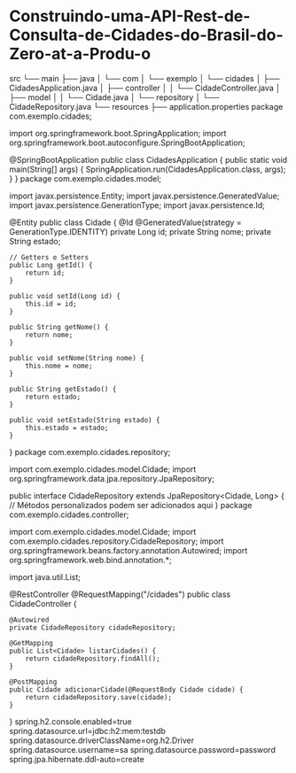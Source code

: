 # Construindo-uma-API-Rest-de-Consulta-de-Cidades-do-Brasil-do-Zero-at-a-Produ-o
src
└── main
    ├── java
    │   └── com
    │       └── exemplo
    │           └── cidades
    │               ├── CidadesApplication.java
    │               ├── controller
    │               │   └── CidadeController.java
    │               ├── model
    │               │   └── Cidade.java
    │               └── repository
    │                   └── CidadeRepository.java
    └── resources
        ├── application.properties
package com.exemplo.cidades;

import org.springframework.boot.SpringApplication;
import org.springframework.boot.autoconfigure.SpringBootApplication;

@SpringBootApplication
public class CidadesApplication {
    public static void main(String[] args) {
        SpringApplication.run(CidadesApplication.class, args);
    }
}
package com.exemplo.cidades.model;

import javax.persistence.Entity;
import javax.persistence.GeneratedValue;
import javax.persistence.GenerationType;
import javax.persistence.Id;

@Entity
public class Cidade {
    @Id
    @GeneratedValue(strategy = GenerationType.IDENTITY)
    private Long id;
    private String nome;
    private String estado;

    // Getters e Setters
    public Long getId() {
        return id;
    }

    public void setId(Long id) {
        this.id = id;
    }

    public String getNome() {
        return nome;
    }

    public void setNome(String nome) {
        this.nome = nome;
    }

    public String getEstado() {
        return estado;
    }

    public void setEstado(String estado) {
        this.estado = estado;
    }
}
package com.exemplo.cidades.repository;

import com.exemplo.cidades.model.Cidade;
import org.springframework.data.jpa.repository.JpaRepository;

public interface CidadeRepository extends JpaRepository<Cidade, Long> {
    // Métodos personalizados podem ser adicionados aqui
}
package com.exemplo.cidades.controller;

import com.exemplo.cidades.model.Cidade;
import com.exemplo.cidades.repository.CidadeRepository;
import org.springframework.beans.factory.annotation.Autowired;
import org.springframework.web.bind.annotation.*;

import java.util.List;

@RestController
@RequestMapping("/cidades")
public class CidadeController {

    @Autowired
    private CidadeRepository cidadeRepository;

    @GetMapping
    public List<Cidade> listarCidades() {
        return cidadeRepository.findAll();
    }

    @PostMapping
    public Cidade adicionarCidade(@RequestBody Cidade cidade) {
        return cidadeRepository.save(cidade);
    }
}
spring.h2.console.enabled=true
spring.datasource.url=jdbc:h2:mem:testdb
spring.datasource.driverClassName=org.h2.Driver
spring.datasource.username=sa
spring.datasource.password=password
spring.jpa.hibernate.ddl-auto=create
